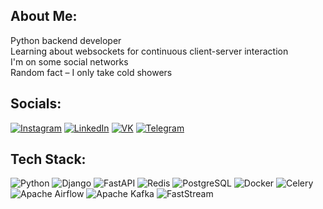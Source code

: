 ## About Me:
Python backend developer<br>
Learning about websockets for continuous client-server interaction<br> 
I'm on some social networks<br> Random fact – I only take cold showers


## Socials:
[![Instagram](https://img.shields.io/badge/Instagram-%23E4405F.svg?logo=Instagram&logoColor=white)](https://instagram.com/glebics) 
[![LinkedIn](https://img.shields.io/badge/LinkedIn-%230077B5.svg?logo=linkedin&logoColor=white)](https://linkedin.com/in/iglebics) 
[![VK](https://img.shields.io/badge/VK-%234C75A3.svg?logo=vk&logoColor=white)](https://vk.com/glebics) 
[![Telegram](https://img.shields.io/badge/Telegram-%230098D9.svg?logo=telegram&logoColor=white)](https://t.me/glebics)


## Tech Stack:
![Python](https://img.shields.io/badge/python-3670A0?style=for-the-badge&logo=python&logoColor=ffdd54) ![Django](https://img.shields.io/badge/django-%23092E20.svg?style=for-the-badge&logo=django&logoColor=white) ![FastAPI](https://img.shields.io/badge/FastAPI-005571?style=for-the-badge&logo=fastapi) ![Redis](https://img.shields.io/badge/redis-%23DD0031.svg?style=for-the-badge&logo=redis&logoColor=white) ![PostgreSQL](https://img.shields.io/badge/PostgreSQL-4169E1?style=for-the-badge&logo=postgresql&logoColor=white) ![Docker](https://img.shields.io/badge/docker-%230db7ed.svg?style=for-the-badge&logo=docker&logoColor=white)  ![Celery](https://img.shields.io/badge/celery-%23a9cc54.svg?style=for-the-badge&logo=celery&logoColor=ddf4a4) ![Apache Airflow](https://img.shields.io/badge/Apache%20Airflow-017CEE?style=for-the-badge&logo=Apache%20Airflow&logoColor=white) ![Apache Kafka](https://img.shields.io/badge/Apache%20Kafka-231F20?style=for-the-badge&logo=apache-kafka&logoColor=white) ![FastStream](https://img.shields.io/badge/FastStream-009688?style=for-the-badge&logo=fastapi&logoColor=white)
